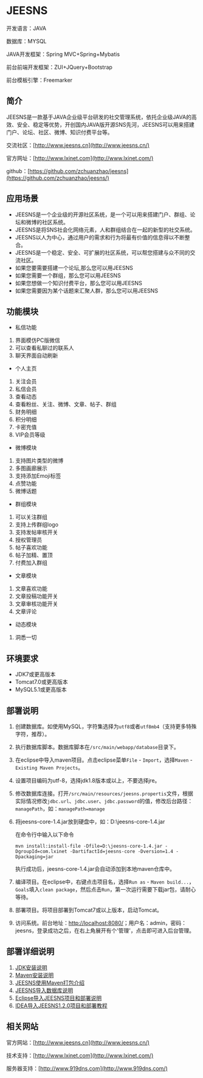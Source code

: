 # JEESNS

开发语言：JAVA

数据库：MYSQL

JAVA开发框架：Spring MVC+Spring+Mybatis

前台前端开发框架：ZUI+JQuery+Bootstrap

前台模板引擎：Freemarker

## 简介
JEESNS是一款基于JAVA企业级平台研发的社交管理系统，依托企业级JAVA的高效、安全、稳定等优势，开创国内JAVA版开源SNS先河，JEESNS可以用来搭建门户、论坛、社区、微博、知识付费平台等。

交流社区：[http://www.jeesns.cn](http://www.jeesns.cn/)

官方网址：[http://www.lxinet.com](http://www.lxinet.com/)

github：[https://github.com/zchuanzhao/jeesns](https://github.com/zchuanzhao/jeesns/)


## 应用场景
- JEESNS是一个企业级的开源社区系统，是一个可以用来搭建门户、群组、论坛和微博的社区系统。
- JEESNS是将SNS社会化网络元素，人和群组结合在一起的新型的社交系统。
- JEESNS以人为中心，通过用户的需求和行为将最有价值的信息得以不断整合。
- JEESNS是一个稳定、安全、可扩展的社区系统，可以帮您搭建与众不同的交流社区。
- 如果您要需要搭建一个论坛,那么您可以用JEESNS
- 如果您需要一个群组，那么您可以用JEESNS
- 如果您想做一个知识付费平台，那么您可以用JEESNS
- 如果您需要因为某个话题来汇聚人群，那么您可以用JEESNS

## 功能模块
- 私信功能
1. 界面模仿PC版微信
2. 可以查看私聊过的联系人
3. 聊天界面自动刷新

- 个人主页
1. 关注会员
2. 私信会员
3. 查看动态
4. 查看粉丝、关注、微博、文章、帖子、群组
5. 财务明细
6. 积分明细
7. 卡密充值
8. VIP会员等级

- 微博模块
1. 支持图片类型的微博
2. 多图画廊展示
3. 支持添加Emoji标签
4. 点赞功能
5. 微博话题

- 群组模块
1. 可以关注群组
2. 支持上传群组logo
3. 支持发帖审核开关
4. 授权管理员
5. 帖子喜欢功能
6. 帖子加精、置顶
7. 付费加入群组

- 文章模块
1. 文章喜欢功能
2. 文章投稿功能开关
3. 文章审核功能开关
4. 文章评论

- 动态模块
1. 洞悉一切

## 环境要求

- JDK7或更高版本
- Tomcat7.0或更高版本
- MySQL5.1或更高版本

## 部署说明

1. 创建数据库。如使用MySQL，字符集选择为`utf8`或者`utf8mb4`（支持更多特殊字符，推荐）。
2. 执行数据库脚本。数据库脚本在`/src/main/webapp/database`目录下。
3. 在eclipse中导入maven项目。点击eclipse菜单`File` - `Import`，选择`Maven` - `Existing Maven Projects`。
4. 设置项目编码为utf-8，选择jdk1.8版本或以上，不要选择jre。
5. 修改数据库连接。打开`/src/main/resources/jeesns.propertis`文件，根据实际情况修改`jdbc.url`、`jdbc.user`、`jdbc.password`的值，修改后台路径：`managePath`，如：`managePath=manage`
6. 将jeesns-core-1.4.jar放到硬盘中，如：D:\jeesns-core-1.4.jar
   
   在命令行中输入以下命令
   
   `mvn install:install-file -Dfile=D:\jeesns-core-1.4.jar -DgroupId=com.lxinet -DartifactId=jeesns-core -Dversion=1.4 -Dpackaging=jar`
   
   执行成功后，jeesns-core-1.4.jar会自动添加到本地maven仓库中。
7. 编译项目。在eclipse中，右键点击项目名，选择`Run as` - `Maven build...`，`Goals`填入`clean package`，然后点击`Run`，第一次运行需要下载jar包，请耐心等待。
8. 部署项目。将项目部署到Tomcat7或以上版本，启动Tomcat。
9. 访问系统。前台地址：[http://localhost:8080/](http://localhost:8080/)；用户名：admin，密码：jeesns，登录成功之后，在右上角展开有个'管理'，点击即可进入后台管理。

## 部署详细说明
1. [JDK安装说明](https://my.oschina.net/zchuanzhao/blog/853387)
2. [Maven安装说明](https://my.oschina.net/zchuanzhao/blog/853392)
3. [JEESNS使用Maven打包介绍](https://my.oschina.net/zchuanzhao/blog/853393)
4. [JEESNS导入数据库说明](https://my.oschina.net/zchuanzhao/blog/853394)
5. [Eclipse导入JEESNS项目和部署说明](https://my.oschina.net/zchuanzhao/blog/853397)
6. [IDEA导入JEESNS1.2.0项目和部署教程](https://my.oschina.net/zchuanzhao/blog/1486494)


## 相关网站
官方网站：[http://www.jeesns.cn](http://www.jeesns.cn/)

技术支持：[http://www.lxinet.com](http://www.lxinet.com/)

服务器支持：[http://www.919dns.com](http://www.919dns.com/)
